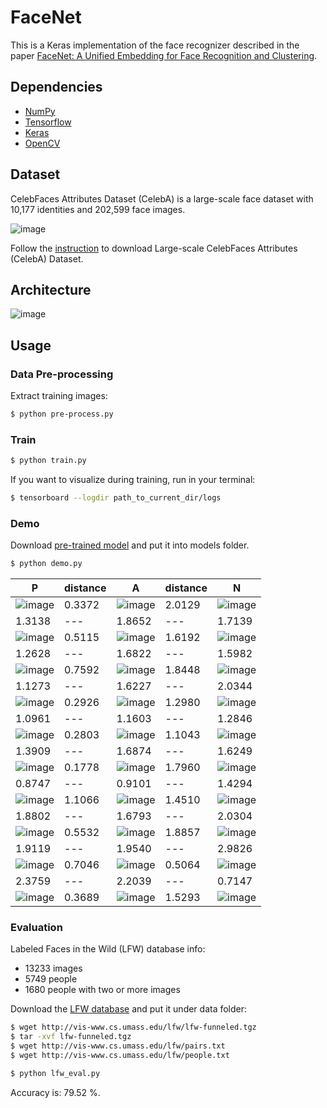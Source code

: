 # FaceNet

This is a Keras implementation of the face recognizer described in the paper [FaceNet: A Unified Embedding for Face Recognition and Clustering](https://arxiv.org/abs/1503.03832).

## Dependencies
- [NumPy](http://docs.scipy.org/doc/numpy-1.10.1/user/install.html)
- [Tensorflow](https://www.tensorflow.org/versions/r0.8/get_started/os_setup.html)
- [Keras](https://keras.io/#installation)
- [OpenCV](https://opencv-python-tutroals.readthedocs.io/en/latest/)

## Dataset

CelebFaces Attributes Dataset (CelebA) is a large-scale face dataset with 10,177 identities and 202,599 face images.

![image](https://github.com/foamliu/FaceNet/raw/master/images/CelebA.png)

Follow the [instruction](http://mmlab.ie.cuhk.edu.hk/projects/CelebA.html) to download Large-scale CelebFaces Attributes (CelebA) Dataset.

## Architecture
![image](https://github.com/foamliu/FaceNet/raw/master/images/model.png)

## Usage
### Data Pre-processing
Extract training images:
```bash
$ python pre-process.py
```

### Train
```bash
$ python train.py
```

If you want to visualize during training, run in your terminal:
```bash
$ tensorboard --logdir path_to_current_dir/logs
```

### Demo

Download [pre-trained model](https://github.com/foamliu/Look-Into-Person/releases/download/v1.0/model.119-2.2473.hdf5) and put it into models folder.

```bash
$ python demo.py
```

P | distance | A | distance | N |
|---|---|---|---|---|
|![image](https://github.com/foamliu/FaceNet/raw/master/images/0_p_image.png)|0.3372|![image](https://github.com/foamliu/FaceNet/raw/master/images/0_a_image.png)|2.0129|![image](https://github.com/foamliu/FaceNet/raw/master/images/0_n_image.png)|
|1.3138|---|1.8652|---|1.7139|
|![image](https://github.com/foamliu/FaceNet/raw/master/images/1_p_image.png)|0.5115|![image](https://github.com/foamliu/FaceNet/raw/master/images/1_a_image.png)|1.6192|![image](https://github.com/foamliu/FaceNet/raw/master/images/1_n_image.png)|
|1.2628|---|1.6822|---|1.5982|
|![image](https://github.com/foamliu/FaceNet/raw/master/images/2_p_image.png)|0.7592|![image](https://github.com/foamliu/FaceNet/raw/master/images/2_a_image.png)|1.8448|![image](https://github.com/foamliu/FaceNet/raw/master/images/2_n_image.png)|
|1.1273|---|1.6227|---|2.0344|
|![image](https://github.com/foamliu/FaceNet/raw/master/images/3_p_image.png)|0.2926|![image](https://github.com/foamliu/FaceNet/raw/master/images/3_a_image.png)|1.2980|![image](https://github.com/foamliu/FaceNet/raw/master/images/3_n_image.png)|
|1.0961|---|1.1603|---|1.2846|
|![image](https://github.com/foamliu/FaceNet/raw/master/images/4_p_image.png)|0.2803|![image](https://github.com/foamliu/FaceNet/raw/master/images/4_a_image.png)|1.1043|![image](https://github.com/foamliu/FaceNet/raw/master/images/4_n_image.png)|
|1.3909|---|1.6874|---|1.6249|
|![image](https://github.com/foamliu/FaceNet/raw/master/images/5_p_image.png)|0.1778|![image](https://github.com/foamliu/FaceNet/raw/master/images/5_a_image.png)|1.7960|![image](https://github.com/foamliu/FaceNet/raw/master/images/5_n_image.png)|
|0.8747|---|0.9101|---|1.4294|
|![image](https://github.com/foamliu/FaceNet/raw/master/images/6_p_image.png)|1.1066|![image](https://github.com/foamliu/FaceNet/raw/master/images/6_a_image.png)|1.4510|![image](https://github.com/foamliu/FaceNet/raw/master/images/6_n_image.png)|
|1.8802|---|1.6793|---|2.0304|
|![image](https://github.com/foamliu/FaceNet/raw/master/images/7_p_image.png)|0.5532|![image](https://github.com/foamliu/FaceNet/raw/master/images/7_a_image.png)|1.8857|![image](https://github.com/foamliu/FaceNet/raw/master/images/7_n_image.png)|
|1.9119|---|1.9540|---|2.9826|
|![image](https://github.com/foamliu/FaceNet/raw/master/images/8_p_image.png)|0.7046|![image](https://github.com/foamliu/FaceNet/raw/master/images/8_a_image.png)|0.5064|![image](https://github.com/foamliu/FaceNet/raw/master/images/8_n_image.png)|
|2.3759|---|2.2039|---|0.7147|
|![image](https://github.com/foamliu/FaceNet/raw/master/images/9_p_image.png)|0.3689|![image](https://github.com/foamliu/FaceNet/raw/master/images/9_a_image.png)|1.5293|![image](https://github.com/foamliu/FaceNet/raw/master/images/9_n_image.png)|

### Evaluation

Labeled Faces in the Wild (LFW) database info:

- 13233 images
- 5749 people
- 1680 people with two or more images

Download the [LFW database](http://vis-www.cs.umass.edu/lfw/lfw-funneled.tgz) and put it under data folder:

```bash
$ wget http://vis-www.cs.umass.edu/lfw/lfw-funneled.tgz
$ tar -xvf lfw-funneled.tgz
$ wget http://vis-www.cs.umass.edu/lfw/pairs.txt
$ wget http://vis-www.cs.umass.edu/lfw/people.txt

$ python lfw_eval.py
```

Accuracy is: 79.52 %.